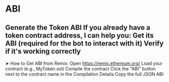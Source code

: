 # ABI
Generate the Token ABI
If you already have a token contract address, I can help you:
Get its ABI (required for the bot to interact with it)
Verify if it's working correctly
------------------------------------------
➤ How to Get ABI from Remix:
Open https://remix.ethereum.org/
Load your contract (e.g., MyToken.sol)
Compile the contract
Click the "ABI" button next to the contract name in the Compilation Details
Copy the full JSON ABI
